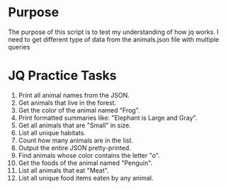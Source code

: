 # Purpose
The purpose of this script is to test my understanding of how jq works.
I need to get different type of data from the animals.json file with multiple queries

# JQ Practice Tasks

1. Print all animal names from the JSON.
2. Get animals that live in the forest.
3. Get the color of the animal named "Frog".
4. Print formatted summaries like: "Elephant is Large and Gray".
5. Get all animals that are "Small" in size.
6. List all unique habitats.
7. Count how many animals are in the list.
8. Output the entire JSON pretty-printed.
9. Find animals whose color contains the letter "o".
10. Get the foods of the animal named "Penguin".
11. List all animals that eat "Meat".
12. List all unique food items eaten by any animal.
